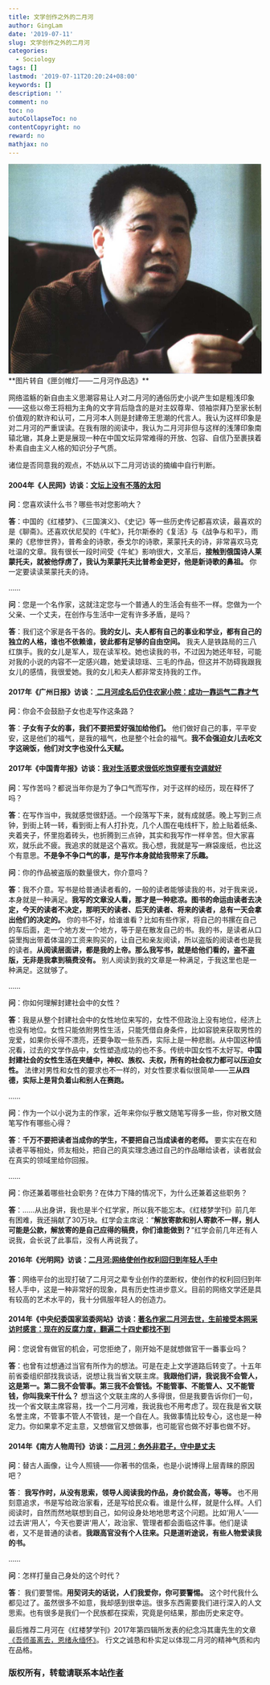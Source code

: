 ```yaml
---
title: 文学创作之外的二月河
author: GingLam
date: '2019-07-11'
slug: 文学创作之外的二月河
categories:
  - Sociology
tags: []
lastmod: '2019-07-11T20:20:24+08:00'
keywords: []
description: ''
comment: no
toc: no
autoCollapseToc: no
contentCopyright: no
reward: no
mathjax: no
---
```

<div align=center><img src="https://raw.githubusercontent.com/GingLam/Storage/master/eryuehe.jpg"></div>
<div align=center>
</div>
**图片转自《匣剑帷灯——二月河作品选》**

网络滥觞的新自由主义思潮容易让人对二月河的通俗历史小说产生如是粗浅印象——这些以帝王将相为主角的文字背后隐含的是对主奴尊卑、领袖崇拜乃至家长制价值观的默许和认可，二月河本人则是封建帝王思潮的代言人。我认为这样印象是对二月河的严重误读。在我有限的阅读中，我认为二月河非但与这样的浅薄印象南辕北辙，其身上更是展现一种在中国文坛异常难得的开放、包容、自信乃至裹挟着朴素自由主义人格的知识分子气质。

诸位是否同意我的观点，不妨从以下二月河访谈的摘编中自行判断。

#### 2004年《人民网》访谈：[文坛上没有不落的太阳](http://www.people.com.cn/GB/14738/14759/21866/2475588.html)

**问**：您喜欢读什么书？哪些书对您影响大？

**答**：中国的《红楼梦》、《三国演义》、《史记》等一些历史传记都喜欢读，最喜欢的是《聊斋》。还喜欢伏尼契的《牛虻》，托尔斯泰的《复活》与《战争与和平》，雨果的《悲惨世界》，普希金的诗歌，泰戈尔的诗歌，莱蒙托夫的诗，非常喜欢马克吐温的文章。我有很长一段时间受《牛虻》影响很大，文革后，**接触到俄国诗人莱蒙托夫，就被他俘虏了，我认为莱蒙托夫比普希金更好，他是新诗歌的鼻祖。** 你一定要读读莱蒙托夫的诗。

……

**问**：您是一个名作家，这就注定您与一个普通人的生活会有些不一样。您做为一个父亲、一个丈夫，在创作与生活中一定有许多矛盾，是吗？

**答**：我们这个家是各干各的。**我的女儿、夫人都有自己的事业和学业，都有自己的独立的人格，谁也不依赖谁，彼此都有足够的自由空间。** 我夫人是铁路局的三八红旗手。我的女儿是军人，现在读军校。她也读我的书，不过因为她还年轻，可能对我的小说的内容不一定感兴趣，她爱读琼瑶、三毛的作品，但这并不防碍我跟我女儿的感情，我很爱她。我的女儿和夫人都非常支持我的工作。

<!--more-->

#### 2017年《广州日报》访谈：[ 二月河成名后仍住农家小院：成功一靠运气二靠才气](http://www.chinanews.com/cul/2017/11-14/8375637.shtml)

**问**：你会不会鼓励子女也走写作这条路？

**答**：**子女有子女的事，我们不要把爱好强加给他们。** 他们做好自己的事，平平安安，这是他们的福气，是我的福气，也是整个社会的福气。**我不会强迫女儿去吃文字这碗饭，他们对文字也没什么天赋。**

#### 2017年《中国青年报》访谈：[我对生活要求很低吃饱穿暖有空调就好](http://www.hljszjxhw.com/system/201707/107641.html)

**问**：写作苦吗？都说当年你是为了争口气而写作，对于这样的经历，现在释怀了吗？

**答**：在写作当中，我就感觉很舒适。一个段落写下来，就有成就感。晚上写到三点钟，到街上转一转，看到街上有人打扑克，几个人围在电线杆下，脸上贴着纸条、夹着夹子，怀里抱着砖头，也折腾到三点钟，其实和我写作一样辛苦。但大家喜欢，就乐此不疲。我追求的就是这个喜欢。我心想，我就是写一麻袋废纸，也比这个有意思。**不是争不争口气的事，是写作本身就给我带来了乐趣。**

**问**：你的作品被盗版的数量很大，你介意吗？

**答**：我不介意。写书是给普通读者看的，一般的读者能够读我的书，对于我来说，本身就是一种满足。**我写的文章没人看，那才是一种悲凉。图书的命运由读者去决定，今天的读者不决定，那明天的读者、后天的读者、将来的读者，总有一天会拿出他们的决定的。** 你的书不好，给谁谁看？比如有些作家，将自己的书摞在自己的车后面，走一个地方发一个地方，等于是在散发自己的书。我的书，是读者从口袋里掏出带着体温的工资来购买的，让自己和亲友阅读，所以盗版的阅读者也是我的读者。**从阅读层面讲，都是我的上帝。那么我写书，就是给他们看的，盗不盗版，无非是我拿到稿费没有。** 别人阅读到我的文章是一种满足，于我这里也是一种满足。这就够了。

……

**问**：你如何理解封建社会中的女性？

**答**：我是从整个封建社会中的女性地位来写的，女性不但政治上没有地位，经济上也没有地位。女性只能依附男性生活，只能凭借自身条件，比如容貌来获取男性的宠爱，如果你长得不漂亮，还要争取一些东西，实际上是一种悲剧。从中国这种情况看，过去的文学作品中，女性塑造成功的也不多。传统中国女性不太好写。**中国封建社会的女性生活在夹缝中，神权、族权、夫权，所有的社会权力都可以压迫女性。** 法律对男性和女性的要求也不一样的，对女性要求看似很简单——**三从四德，实际上是背负着山和别人在赛跑。**

……

**问**：作为一个以小说为主的作家，近年来你似乎散文随笔写得多一些，你对散文随笔写作有哪些心得？

**答**：**千万不要把读者当成你的学生，不要把自己当成读者的老师。** 要实实在在和读者平等相处，师友相处，把自己的真实理念通过自己的作品曝给读者，读者就会在真实的领域里给你回报。

……

**问**：你还兼着哪些社会职务？在体力下降的情况下，为什么还兼着这些职务？

**答**：……从出身讲，我也是半个红学家，所以我不能忘本。《红楼梦学刊》前几年有困难，我还捐献了30万块。红学会主席说：“**解放寄款和别人寄款不一样，别人可能是公款，解放寄的是自己应得的稿费，你们谁能做到？**”红学会前几年还有人说我，会长说了此事后，没有人再说我了。

#### 2016年《光明网》访谈：[二月河:网络使创作权利回归到年轻人手中](http://interview.gmw.cn/2016-03/06/content_19187374.htm)

**答**：网络平台的出现打破了二月河之辈专业创作的垄断权，使创作的权利回归到年轻人手中，这是一种非常好的现象，具有历史性进步意义。目前的网络文学还是具有较高的艺术水平的，我十分佩服年轻人的创造力。

#### 2014年《中央纪委国家监委网站》访谈：[著名作家二月河去世，生前接受本网采访时感言：现在的反腐力度，翻遍二十四史都找不到](http://www.ccdi.gov.cn/toutiao/201812/t20181215_185176.html)

**问**：您说曾有做官的机会，可您拒绝了，刚开始不是就想做官干一番事业吗？

**答**：也曾有过想通过当官有所作为的想法。可是在走上文学道路后转变了。十五年前省委组织部找我谈话，说想让我当省文联主席。**我跟他们讲，我说我不会管人，这是第一。第二我不会管事。第三我不会管钱。不能管事、不能管人、又不能管钱，你叫我来干什么？** 想当这个文联主席的人多得很，但是我要告诉你们一句，找一个省文联主席容易，找一个二月河难，我说我也不用考虑了。现在我是省文联名誉主席，不管事不管人不管钱，是一个自在人。我做事情比较专心，这也是一种定力。你如果拿不定主意，又想做官又想做事，也可能官也做不好事也做不好。

#### 2014年《南方人物周刊》访谈：[二月河：务外非君子，守中是丈夫](http://cul.sohu.com/20141030/n405598054.shtml)

**问**：替古人画像，让今人照镜——你著书的信条，也是小说博得上层青睐的原因吧？

**答**： **我写作时，从没有思索，领导人阅读我的作品，身价就会高，等等。** 也不用刻意追求，书是写给政治家看，还是写给民众看。谁是什么样，就是什么样。人们阅读时，自然而然地联想到自己，如何设身处地地思考这个问题。比如‘用人’——过去讲‘用人’，今天也要讲‘用人’，政治家、管理者都会面临这件事。他们是读者，又不是普通的读者。**我跟高官没有个人往来。只是道听途说，有些人物爱读我的书。**

……

**问**：怎样打量自己身处的这个时代？

**答**： 我们要警惕。**用契诃夫的话说，人们我爱你，你可要警惕。** 这个时代我什么都见过了。虽然很多不如意，我却感到很幸运。很多东西需要我们进行深入的人文思索。也有很多是我们一个民族都在探索，究竟是何结果，那由历史来定夺。

最后推荐二月河在《红楼梦学刊》2017年第四辑所发表的纪念冯其庸先生的文章[《吾师虽离去，恩绪永缅怀》](https://git.io/fj5R8)。 行文之诚恳和朴实足以体现二月河的精神气质和内在品格。

### 版权所有，转载请联系本站[作者](mailto:linj83@mail2.sysu.edu.cn)
